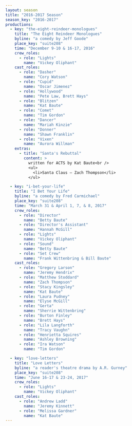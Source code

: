```yaml
---
layout: season
title: "2016-2017 Season"
season_key: "2016-2017"
productions:
  - key: "the-eight-reindeer-monologues"
    title: "The Eight Reindeer Monologues"
    byline: "a comedy by Jeff Goode"
    place_key: "suite208"
    time: "December 9-10 & 16-17, 2016"
    crew_roles:
      - role: "Lights"
        name: "Vickey Oliphant"
    cast_roles:
      - role: "Dasher"
        name: "Cory Watson"
      - role: "Cupid"
        name: "Oscar Jimenez"
      - role: "Hollywood"
        name: "Pete Law, Brett Hays"
      - role: "Blitzen"
        name: "Kat Baute"
      - role: "Comet"
        name: "Tim Gordon"
      - role: "Dancer"
        name: "Mariah Kinzie"
      - role: "Donner"
        name: "Shawn Franklin"
      - role: "Vixen"
        name: "Aurora Willman"
    extras:
      - title: "Santa's Rebuttal"
        content: >
          written for ACTS by Kat Baute<br />
          <ul>
            <li>Santa Claus — Zach Thompson</li>
          </ul>

  - key: "i-bet-your-life"
    title: "I Bet Your Life"
    byline: "a comedy by Fred Carmichael"
    place_key: "suite208"
    time: "March 31 & April 1, 7, & 8, 2017"
    crew_roles:
      - role: "Director"
        name: "Betty Baute"
      - role: "Director's Assistant"
        name: "Hannah McGill"
      - role: "Lights"
        name: "Vickey Oliphant"
      - role: "Sound"
        name: "Betty Baute"
      - role: "Set Crew"
        name: "Frank Wittenbring & Bill Baute"
    cast_roles:
      - role: "Gregory Larson"
        name: "Jeremy Hendrix"
      - role: "Matthew Stoddard"
        name: "Zach Thompson"
      - role: "Stacy Kingsley"
        name: "Kat Baute"
      - role: "Laura Pudney"
        name: "Elyse McGill"
      - role: "Gerta"
        name: "Sherrie Wittenbring"
      - role: "Burton Finley"
        name: "Brett Hays"
      - role: "Lila Langforth"
        name: "Tracy Vaughn"
      - role: "Henrietta Squires"
        name: "Ashley Browning"
      - role: "Ira Watson"
        name: "Tim Gordon"

  - key: "love-letters"
    title: "Love Letters"
    byline: "a reader's theatre drama by A.R. Gurney"
    place_key: "suite208"
    time: "June 16-17 & 23-24, 2017"
    crew_roles:
      - role: "Lights"
        name: "Vickey Oliphant"
    cast_roles:
      - role: "Andrew Ladd"
        name: "Jeremy Kinnett"
      - role: "Melissa Gardner"
        name: "Kat Baute"
---
```

